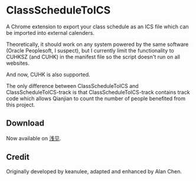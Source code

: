 # ClassScheduleToICS

A Chrome extension to export your class schedule as an ICS file which can be imported into external calenders.

Theoretically, it should work on any system powered by the same software (Oracle Peoplesoft, I suspect), but I currently limit the functionality to CUHKSZ (and CUHK) in the manifest file so the script doesn't run on all websites.

And now, CUHK is also supported.

The only difference between ClassScheduleToICS and ClassScheduleToICS-track is that ClassScheduleToICS-track contains track code which allows Qianjian to count the number of people benefited from this project.

## Download
Now available on [浅见](http://qianjian.tk/2015/09/class-schedule-to-ics/).

## Credit

Originally developed by keanulee, adapted and enhanced by Alan Chen.
